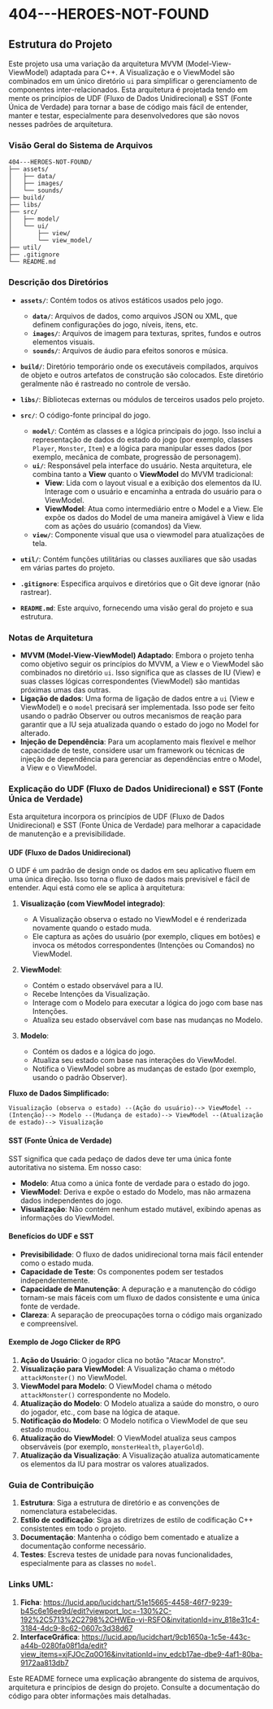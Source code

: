 # 404---HEROES-NOT-FOUND

## Estrutura do Projeto

Este projeto usa uma variação da arquitetura MVVM (Model-View-ViewModel) adaptada para C++. A Visualização e o ViewModel são combinados em um único diretório `ui` para simplificar o gerenciamento de componentes inter-relacionados. Esta arquitetura é projetada tendo em mente os princípios de UDF (Fluxo de Dados Unidirecional) e SST (Fonte Única de Verdade) para tornar a base de código mais fácil de entender, manter e testar, especialmente para desenvolvedores que são novos nesses padrões de arquitetura.

### Visão Geral do Sistema de Arquivos

```
404---HEROES-NOT-FOUND/
├── assets/
│   ├── data/
│   ├── images/
│   └── sounds/
├── build/
├── libs/
├── src/
│   ├── model/
│   └── ui/
│       ├── view/
│       └── view_model/
├── util/
├── .gitignore
└── README.md
```

### Descrição dos Diretórios

*   **`assets/`**: Contém todos os ativos estáticos usados pelo jogo.
    *   **`data/`**: Arquivos de dados, como arquivos JSON ou XML, que definem configurações do jogo, níveis, itens, etc.
    *   **`images/`**: Arquivos de imagem para texturas, sprites, fundos e outros elementos visuais.
    *   **`sounds/`**: Arquivos de áudio para efeitos sonoros e música.

*   **`build/`**: Diretório temporário onde os executáveis compilados, arquivos de objeto e outros artefatos de construção são colocados. Este diretório geralmente não é rastreado no controle de versão.

*   **`libs/`**: Bibliotecas externas ou módulos de terceiros usados pelo projeto.

*   **`src/`**: O código-fonte principal do jogo.
    *   **`model/`**: Contém as classes e a lógica principais do jogo. Isso inclui a representação de dados do estado do jogo (por exemplo, classes `Player`, `Monster`, `Item`) e a lógica para manipular esses dados (por exemplo, mecânica de combate, progressão de personagem).
    *   **`ui/`**: Responsável pela interface do usuário. Nesta arquitetura, ele combina tanto a **View** quanto o **ViewModel** do MVVM tradicional:
        *   **View**: Lida com o layout visual e a exibição dos elementos da IU. Interage com o usuário e encaminha a entrada do usuário para o ViewModel.
        *   **ViewModel**: Atua como intermediário entre o Model e a View. Ele expõe os dados do Model de uma maneira amigável à View e lida com as ações do usuário (comandos) da View.
    *   **`view/`**: Componente visual que usa o viewmodel para atualizações de tela.

*   **`util/`**: Contém funções utilitárias ou classes auxiliares que são usadas em várias partes do projeto.

*   **`.gitignore`**: Especifica arquivos e diretórios que o Git deve ignorar (não rastrear).

*   **`README.md`**: Este arquivo, fornecendo uma visão geral do projeto e sua estrutura.

### Notas de Arquitetura

*   **MVVM (Model-View-ViewModel) Adaptado**: Embora o projeto tenha como objetivo seguir os princípios do MVVM, a View e o ViewModel são combinados no diretório `ui`. Isso significa que as classes de IU (View) e suas classes lógicas correspondentes (ViewModel) são mantidas próximas umas das outras.
*   **Ligação de dados**: Uma forma de ligação de dados entre a `ui` (View e ViewModel) e o `model` precisará ser implementada. Isso pode ser feito usando o padrão Observer ou outros mecanismos de reação para garantir que a IU seja atualizada quando o estado do jogo no Model for alterado.
*   **Injeção de Dependência**: Para um acoplamento mais flexível e melhor capacidade de teste, considere usar um framework ou técnicas de injeção de dependência para gerenciar as dependências entre o Model, a View e o ViewModel.

### Explicação do UDF (Fluxo de Dados Unidirecional) e SST (Fonte Única de Verdade)

Esta arquitetura incorpora os princípios de UDF (Fluxo de Dados Unidirecional) e SST (Fonte Única de Verdade) para melhorar a capacidade de manutenção e a previsibilidade.

#### UDF (Fluxo de Dados Unidirecional)

O UDF é um padrão de design onde os dados em seu aplicativo fluem em uma única direção. Isso torna o fluxo de dados mais previsível e fácil de entender. Aqui está como ele se aplica à arquitetura:

1. **Visualização (com ViewModel integrado)**:
    
    *   A Visualização observa o estado no ViewModel e é renderizada novamente quando o estado muda.
    *   Ele captura as ações do usuário (por exemplo, cliques em botões) e invoca os métodos correspondentes (Intenções ou Comandos) no ViewModel.
2. **ViewModel**:
    
    *   Contém o estado observável para a IU.
    *   Recebe Intenções da Visualização.
    *   Interage com o Modelo para executar a lógica do jogo com base nas Intenções.
    *   Atualiza seu estado observável com base nas mudanças no Modelo.
3. **Modelo**:
    
    *   Contém os dados e a lógica do jogo.
    *   Atualiza seu estado com base nas interações do ViewModel.
    *   Notifica o ViewModel sobre as mudanças de estado (por exemplo, usando o padrão Observer).
    

**Fluxo de Dados Simplificado:**

```
Visualização (observa o estado) --(Ação do usuário)--> ViewModel --(Intenção)--> Modelo --(Mudança de estado)--> ViewModel --(Atualização de estado)--> Visualização
```

#### SST (Fonte Única de Verdade)

SST significa que cada pedaço de dados deve ter uma única fonte autoritativa no sistema. Em nosso caso:

*   **Modelo**: Atua como a única fonte de verdade para o estado do jogo.
*   **ViewModel**: Deriva e expõe o estado do Modelo, mas não armazena dados independentes do jogo.
*   **Visualização**: Não contém nenhum estado mutável, exibindo apenas as informações do ViewModel.

#### Benefícios do UDF e SST

*   **Previsibilidade**: O fluxo de dados unidirecional torna mais fácil entender como o estado muda.
*   **Capacidade de Teste**: Os componentes podem ser testados independentemente.
*   **Capacidade de Manutenção**: A depuração e a manutenção do código tornam-se mais fáceis com um fluxo de dados consistente e uma única fonte de verdade.
*   **Clareza**: A separação de preocupações torna o código mais organizado e compreensível.

#### Exemplo de Jogo Clicker de RPG

1. **Ação do Usuário**: O jogador clica no botão "Atacar Monstro".
2. **Visualização para ViewModel**: A Visualização chama o método `attackMonster()` no ViewModel.
3. **ViewModel para Modelo**: O ViewModel chama o método `attackMonster()` correspondente no Modelo.
4. **Atualização do Modelo**: O Modelo atualiza a saúde do monstro, o ouro do jogador, etc., com base na lógica de ataque.
5. **Notificação do Modelo**: O Modelo notifica o ViewModel de que seu estado mudou.
6. **Atualização do ViewModel**: O ViewModel atualiza seus campos observáveis (por exemplo, `monsterHealth`, `playerGold`).
7. **Atualização da Visualização**: A Visualização atualiza automaticamente os elementos da IU para mostrar os valores atualizados.

### Guia de Contribuição

1. **Estrutura**: Siga a estrutura de diretório e as convenções de nomenclatura estabelecidas.
2. **Estilo de codificação**: Siga as diretrizes de estilo de codificação C++ consistentes em todo o projeto.
3. **Documentação**: Mantenha o código bem comentado e atualize a documentação conforme necessário.
4. **Testes**: Escreva testes de unidade para novas funcionalidades, especialmente para as classes no `model`.

### Links UML:
1. **Ficha**:  https://lucid.app/lucidchart/51e15665-4458-46f7-9239-b45c6e16ee9d/edit?viewport_loc=-130%2C-192%2C5713%2C2798%2CHWEp-vi-RSFO&invitationId=inv_818e31c4-3184-4dc9-8c62-0607c3d38d67
2. **InterfaceGráfica**:  https://lucid.app/lucidchart/9cb1650a-1c5e-443c-a44b-0280fa08f1da/edit?view_items=xjFJOcZq0O16&invitationId=inv_edcb17ae-dbe9-4af1-80ba-9172aa813db7

Este README fornece uma explicação abrangente do sistema de arquivos, arquitetura e princípios de design do projeto. Consulte a documentação do código para obter informações mais detalhadas.
